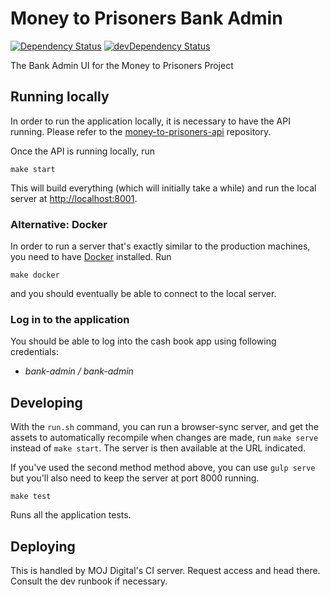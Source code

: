 # Money to Prisoners Bank Admin

[![Dependency Status](https://img.shields.io/david/ministryofjustice/money-to-prisoners-bank-admin.svg?style=flat-square&label=NPM%20deps)](https://david-dm.org/ministryofjustice/money-to-prisoners-bank-admin)
[![devDependency Status](https://img.shields.io/david/dev/ministryofjustice/money-to-prisoners-bank-admin.svg?style=flat-square&label=NPM%20devDeps)](https://david-dm.org/ministryofjustice/money-to-prisoners-bank-admin#info=devDependencies)

The Bank Admin UI for the Money to Prisoners Project


## Running locally


In order to run the application locally, it is necessary to have the API running.
Please refer to the [money-to-prisoners-api](https://github.com/ministryofjustice/money-to-prisoners-api/) repository.

Once the API is running locally, run

```
make start
```

This will build everything (which will initially take a while) and run
the local server at [http://localhost:8001](http://localhost:8001).

### Alternative: Docker

In order to run a server that's exactly similar to the production machines,
you need to have [Docker](https://www.docker.com/docker-toolbox) installed. Run

```
make docker
```

and you should eventually be able to connect to the local server.

### Log in to the application

You should be able to log into the cash book app using following credentials:

- *bank-admin / bank-admin*

## Developing

With the `run.sh` command, you can run a browser-sync server, and get the assets
to automatically recompile when changes are made, run `make serve` instead of
`make start`. The server is then available at the URL indicated.

If you've used the second method method above, you can use `gulp serve`
but you'll also need to keep the server at port 8000 running.

```
make test
```

Runs all the application tests.


## Deploying

This is handled by MOJ Digital's CI server. Request access and head there. Consult the dev
runbook if necessary.
